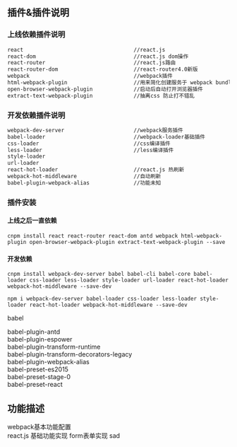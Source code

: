 ## 插件&插件说明
### 上线依赖插件说明
```bash
react                                   //react.js  
react-dom                               //react.js dom操作
react-router                            //react.js路由  
react-router-dom                        //react-router4.0新版
webpack                                 //webpack插件  
html-webpack-plugin                     //用来简化创建服务于 webpack bundle 的 HTML 文件  
open-browser-webpack-plugin             //启动后自动打开浏览器插件  
extract-text-webpack-plugin             //抽离css 防止打不错乱
```
### 开发依赖插件说明
```bash
webpack-dev-server                      //webpack服务插件  
babel-loader                            //webpack-loader基础插件  
css-loader                              //css编译插件  
less-loader                             //less编译插件  
style-loader  
url-loader  
react-hot-loader                        //react.js 热刷新  
webpack-hot-middleware                  //自动刷新  
babel-plugin-webpack-alias              //功能未知  
```
### 插件安装
#### 上线之后一直依赖
```
cnpm install react react-router react-dom antd webpack html-webpack-plugin open-browser-webpack-plugin extract-text-webpack-plugin --save
```
#### 开发依赖
```
cnpm install webpack-dev-server babel babel-cli babel-core babel-loader css-loader less-loader style-loader url-loader react-hot-loader webpack-hot-middleware --save-dev
```
```
npm i webpack-dev-server babel-loader css-loader less-loader style-loader react-hot-loader webpack-hot-middleware --save-dev    
```
babel

babel-plugin-antd  
babel-plugin-espower  
babel-plugin-transform-runtime  
babel-plugin-transform-decorators-legacy  
babel-plugin-webpack-alias  
babel-preset-es2015  
babel-preset-stage-0  
babel-preset-react  
## 功能描述  
webpack基本功能配置  
react.js 基础功能实现 form表单实现 sad